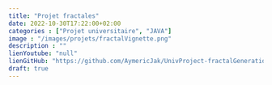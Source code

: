```yaml
---
title: "Projet fractales"
date: 2022-10-30T17:22:00+02:00
categories : ["Projet universitaire", "JAVA"]
image : "/images/projets/fractalVignette.png"
description : ""
lienYoutube: "null"
lienGitHub: "https://github.com/AymericJak/UnivProject-fractalGenerationApp"
draft: true
---
```


